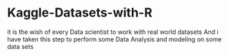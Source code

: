 # Kaggle-Datasets-with-R
it is the wish of every Data scientist to work with real world datasets
And i have taken this step to perform some Data Analysis and modeling on some data sets
